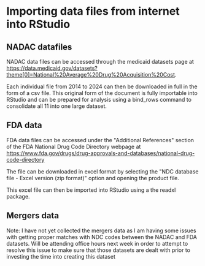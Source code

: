 # Importing data files from internet into RStudio

## NADAC datafiles

NADAC data files can be accessed through the medicaid datasets page at https://data.medicaid.gov/datasets?theme[0]=National%20Average%20Drug%20Acquisition%20Cost.

Each individual file from 2014 to 2024 can then be downloaded in full in the form of a csv file. This original form of the document is fully importable into RStudio and can be prepared for analysis using a bind_rows command to consolidate all 11 into one large dataset.


## FDA data

FDA data files can be accessed under the "Additional References" section of the FDA National Drug Code Directory webpage at https://www.fda.gov/drugs/drug-approvals-and-databases/national-drug-code-directory

The file can be downloaded in excel format by selecting the "NDC database file - Excel version (zip format)" option and opening the product file.

This excel file can then be imported into RStudio using a the readxl package.


## Mergers data

Note: I have not yet collected the mergers data as I am having some issues with getting proper matches with NDC codes between the NADAC and FDA datasets. Will be attending office hours next week in order to attempt to resolve this issue to make sure that those datasets are dealt with prior to investing the time into creating this dataset